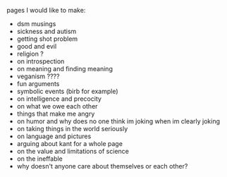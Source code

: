 pages I would like to make:

- dsm musings 
- sickness and autism 
- getting shot problem 
- good and evil 
- religion ?
- on introspection
- on meaning and finding meaning 
- veganism ????
- fun arguments 
- symbolic events (birb for example)
- on intelligence and precocity 
- on what we owe each other 
- things that make me angry 
- on humor and why does no one think im joking when im clearly joking
- on taking things in the world seriously 
- on language and pictures 
- arguing about kant for a whole page 
- on the value and limitations of science 
- on the ineffable
- why doesn't anyone care about themselves or each other?